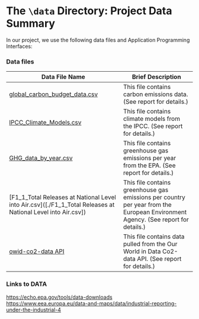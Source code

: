 # The `\data` Directory: Project Data Summary

In our project, we use the following data files and Application Programming Interfaces:

### Data files
|Data File Name | Brief Description|
|---------------| -----------------|
|[global_carbon_budget_data.csv](./global_carbon_budget_data.csv) | This file contains carbon emissions data. (See report for details.)
|[IPCC_Climate_Models.csv](./IPCC_Climate_Models.csv) | This file contains climate models from the IPCC. (See report for details.)
|[GHG_data_by_year.csv](./GHG_data_by_year.csv) | This file contains greenhouse gas emissions per year from the EPA. (See report for details.)
|[F1_1_Total Releases at National Level into Air.csv]([./F1_1_Total Releases at National Level into Air.csv]) | This file contains greenhouse gas emissions per country per year from the European Environment Agency. (See report for details.)
|[owid-co2-data API](https://github.com/owid/co2-data) | This file contains data pulled from the Our World in Data Co2-data API. (See report for details.)

<!--

### Application Programming Interfaces (API) (TODO: Update/delete)

* **New York Times Books API**. The _New York Times_ provides data for Best
Sellers lists and the books that have been reviewed in the New York Times. An overview of the API that we use in our project is available here: [Books API](https://developer.nytimes.com/docs/books-product/1/overview). For more about developing apps with New York Times data see: [NYTimes Developers](https://developer.nytimes.com/).

# NOTE 1: About the `/data` Directory

* Use the `/data` directory to store any data that you using in your project (for example, CSV files)
* Edit this `README.md` file and summarize your data files
* If you are using APIs to access data, summarize them, providing specific information
* See examples above.

# NOTE 2:  Clear and Concise Documentation
* Please remember your audience (prospective employers, open source colleagues, TAs, Instructors). Therefore,
aim for clarity and conciseness.
* When done, be sure to delete these NOTE sections and the example CSV file (which are intended for you, of course, not your audience!)
-->
### Links to DATA
 https://echo.epa.gov/tools/data-downloads
 https://www.eea.europa.eu/data-and-maps/data/industrial-reporting-under-the-industrial-4
